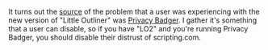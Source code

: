 It turns out the <a href="https://github.com/scripting/Scripting-News/issues/150#issuecomment-581407743">source</a> of the problem that a user was experiencing with the new version of "Little Outliner" was <a href="https://www.eff.org/privacybadger">Privacy Badger</a>. I gather it's something that a user can disable, so if you have "LO2" and you're running Privacy Badger, you should disable their distrust of scripting.com. 

